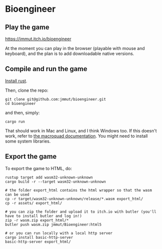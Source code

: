 # Bioengineer

## Play the game

https://jmmut.itch.io/bioengineer

At the moment you can play in the browser (playable with mouse and keyboard), and the plan is to add downloadable native versions.

## Compile and run the game

[Install rust](https://www.rust-lang.org/tools/install).

Then, clone the repo:
```
git clone git@github.com:jmmut/bioengineer.git
cd bioengineer
```

and then, simply:
```
cargo run
```

That should work in Mac and Linux, and I think Windows too. If this doesn't
work, refer to [the macroquad documentation](https://github.com/not-fl3/macroquad/#linux). You might need to
install some system libraries.

## Export the game

To export the game to HTML, do:

```
rustup target add wasm32-unknown-unknown
cargo build -r --target wasm32-unknown-unknown

# the folder export_html contains the html wrapper so that the wasm can be used
cp -r target/wasm32-unknown-unknown/release/*.wasm export_html/
cp -r assets/ export_html/

# you can zip the folder and upload it to itch.io with butler (you'll have to install butler and log in!)
zip -r wasm.zip export_html/*
butler push wasm.zip jmmut/Bioengineer:html5

# or you can run locally with a local http server
cargo install basic-http-server
basic-http-server export_html/
```
